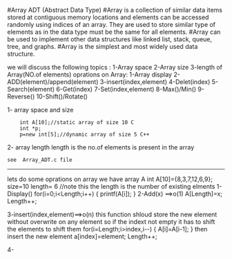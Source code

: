 #Array ADT (Abstract Data Type)
#Array is a collection of similar data items stored at contiguous memory locations and elements can be accessed randomly using indices of an array. They are used to store similar type of elements as in the data type must be the same for all elements.
#Array can be used to implement other data structures like linked list, stack, queue, tree, and graphs.
#Array is the simplest and most widely used data structure.

we will discuss the following topics :
    1-Array space
    2-Array size
    3-length of Array(NO.of elements)
    oprations on Array:
    1-Array display
    2-ADD(element)/append(element)
    3-insert(index,element)
    4-Delet(index)
    5-Search(element)
    6-Get(index)
    7-Set(index,element)
    8-Max()/Min()
    9-Reverse()
    10-Shift()/Rotate()

1- array space and size

        int A[10];//static array of size 10 C
        int *p;
        p=new int[5];//dynamic array of size 5 C++
2- array length
    length is the no.of elements is present in the array 

    see  Array_ADT.c file

------------------------------------------
lets do some oprations on array
we have array A 
int A[10]={8,3,7,12,6,9};
size=10
length= 6 //note this the length is the number of existing elments 
1- Display()
    for(i=0;i<Length;i++)
    {
        printf(A[i]);
    }
2-Add(x) ==>o(1)
    A[Length]=x;
    Length++;
     
3-insert(index,element)==>o(n)
    this function shloud store the new element without overwrite on any element so if the indext not empty it has to shift the elements
    to shift them
    for(i=Length;i>index,i--)
    {
        A[i]=A[i-1];
    }
    then insert the new element
    a[index]=element;
    Length++;
     
4-



     